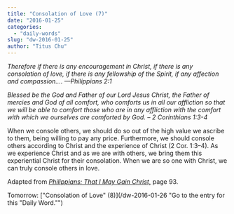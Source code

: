 ```yaml
---
title: "Consolation of Love (7)"
date: "2016-01-25"
categories: 
  - "daily-words"
slug: "dw-2016-01-25"
author: "Titus Chu"
---
```


_Therefore if there is any encouragement in Christ, if there is any consolation of love, if there is any fellowship of the Spirit, if any affection and compassion.... —Philippians 2:1_

_Blessed be the God and Father of our Lord Jesus Christ, the Father of mercies and God of all comfort, who comforts us in all our affliction so that we will be able to comfort those who are in any affliction with the comfort with which we ourselves are comforted by God._ _– 2 Corinthians 1:3-4_

When we console others, we should do so out of the high value we ascribe to them, being willing to pay any price. Furthermore, we should console others according to Christ and the experience of Christ (2 Cor. 1:3–4). As we experience Christ and as we are with others, we bring them this experiential Christ for their consolation. When we are so one with Christ, we can truly console others in love.

Adapted from _[Philippians: That I May Gain Christ,](/book-philippians "Go to the listing for this book.")_ page 93.

Tomorrow: ["Consolation of Love" (8)](/dw-2016-01-26 "Go to the entry for this "Daily Word."")
